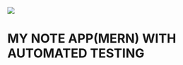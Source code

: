  ![](https://github.com/ekpangmichael/github-ci/workflows/CI/badge.svg)

# MY NOTE APP(MERN) WITH AUTOMATED TESTING  

